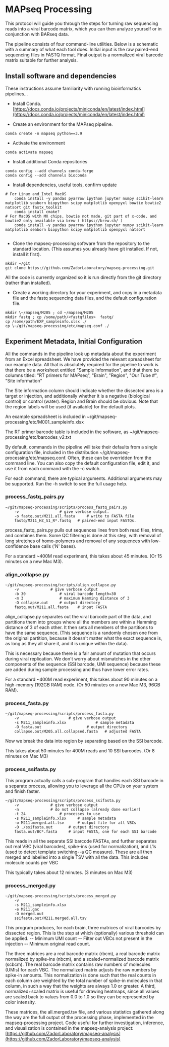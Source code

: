 #	MAPseq Processing
This protocol will guide you through the steps for turning raw sequencing reads into a viral barcode matrix, which you can then analyze yourself or in conjunction with BARseq data.

The pipeline consists of four command-line utilities. Below is a schematic with a summary of what each tool does. Initial input is the raw paired-end sequencing files in FASTQ format. Final output is a normalized viral barcode matrix suitable for further analysis.

## Install software and dependencies

These instructions assume familiarity with running bioinformatics pipelines...

* Install Conda. 
[https://docs.conda.io/projects/miniconda/en/latest/index.html](https://docs.conda.io/projects/miniconda/en/latest/index.html)

* Create an environment for the MAPseq pipeline.

```
conda create -n mapseq python==3.9 
```

* Activate the environment

```
conda activate mapseq
```

* Install additional Conda repositories

```
conda config --add channels conda-forge
conda config --add channels bioconda
```
* Install dependencies, useful tools, confirm update

```
# For Linux and Intel MacOS
	conda install -y pandas pyarrow ipython jupyter numpy scikit-learn matplotlib seaborn biopython scipy matplotlib openpyxl bowtie bowtie2 natsort git fastx_toolkit  
	conda install cmake?  
# For MacOS with MX chips, bowtie not made, git part of x-code, and bowtie2 only available via brew ( https://brew.sh/ )
    conda install -y pandas pyarrow ipython jupyter numpy scikit-learn matplotlib seaborn biopython scipy matplotlib openpyxl natsort
 
```


* Clone the mapseq-processing software from the repository to the standard location. (This assumes you already have git installed. If not, install it first). 

```
mkdir ~/git
git clone https://github.com/ZadorLaboratory/mapseq-processing.git 
```
All the code is currently organized so it is run directly from the git directory (rather than installed). 
* Create a working directory for your experiment, and copy in a metadata file and the fastq sequencing data files, and the default configuration file. 

```
mkdir \~/mapseq/M205 ; cd ~/mapseq/M205
mkdir fastq ; cp /some/path/<fastqfiles>  fastq/ 
cp /some/path/EXP_sampleinfo.xlsx ./ 
cp \~/git/mapseq-processing/etc/mapseq.conf ./
```

## Experiment Metadata, Initial Configuration
All the commands in the pipeline look up metadata about the experiment from an Excel spreadsheet. We have provided the relevant spreadsheet for our example data. All that is absolutely required for the pipeline to work is that there be a worksheet entitled "Sample Information", and that there be columns titled:
"RT primers for MAPseq", 
"Brain", 
"Region",
"Our Tube #", 
"Site information"

The Site information column should indicate whether the dissected area is a target or injection, and additionally whether it is a negative (biological control) or control (water). 
Region and Brain should be obvious. Note that the region labels will be used (if available) for the default plots.  

An example spreadsheet is included in 
~/git/mapseq-processing/etc/M001_sampleinfo.xlsx

The RT primer barcode table is included in the software, as ~/git/mapseq-processing/etc/barcodes_v2.txt

By default, commands in the pipeline will take their defaults from a single configuration file, included in the distribution ~/git/mapseq-processing/etc/mapseq.conf.
Often, these can be overridden from the command line. You can also copy the default configuration file, edit it, and use it from each command with the -c <configfile> switch. 

For each command, there are typical arguments. Additional arguments may be supported. Run the -h switch to see the full usage help. 

### process_fastq_pairs.py

```
~/git/mapseq-processing/scripts/process_fastq_pairs.py 
	-v  				# give verbose output.  
	-o fastq.out/M211.all.fasta 	# write to FASTA file
	fastq/M211_HZ_S1_R*.fastq	# paired-end input FASTQs. 
```
process_fastq_pairs.py pulls out sequences lines from both read files, trims, and combines them. Some QC filtering is done at this step, with removal of long stretches of homo-polymers and removal of any sequences with low-confidence base calls ('N' bases).

For a standard ~400M read experiment, this takes about 45 minutes. (Or 15 minutes on a new Mac M3). 
  

### align_collapse.py

```
~/git/mapseq-processing/scripts/align_collapse.py
	-v 				# give verbose output
	-b 30 				# viral barcode length=30
	-m 3 				# maximum Hamming distance of 3 
	-O collapse.out		# output directory
	fastq.out/M211.all.fasta	# input FASTA
```

align_collapse.py separates out the viral barcode part of the data, and partitions them into groups where all the members are within a Hamming distance of 3 of each other. It  then sets all members of the partitions to have the same sequence. (This sequence is a randomly chosen one from the original partition, because it doesn't matter what the exact sequence is, as long as they all share it, and it is unique within the data). 

This is necessary because there is a fair amount of mutation that occurs during viral replication. We don't worry about mismatches in the other components of the sequence (SSI barcode, UMI sequence) because these are added during sample processing and thus have lower error rates.

For a standard ~400M read experiment, this takes about 90 minutes on a high-memory (192GB RAM) node. (Or 50 minutes on a new Mac M3, 96GB RAM).  

### process_fasta.py

```
~/git/mapseq-processing/scripts/process_fasta.py 
	-v						# give verbose output
	-s M211_sampleinfo.xlsx 			# sample metadata
	-O fasta.out 					# output directory 
	collapse.out/M205.all.collapsed.fasta	# adjusted FASTA
```

Now we break the data into region by separating based on the SSI barcode.

This takes about 50 minutes for 400M reads and 10 SSI barcodes. (Or 8 minutes on Mac M3)  

### process_ssifasta.py
This program actually calls a sub-program that handles each SSI  barcode in a separate process, allowing you to leverage all the CPUs on your system and finish faster. 

```
~/git/mapseq-processing/scripts/process_ssifasta.py 
	-v				# give verbose output
	-n 				# do not collapse (already done earlier)
	-t 24				# processes to use 
	-s M211_sampleinfo.xlsx 	# sample metadata 
	-o M211.merged.all.tsv		# output file for all VBCs 
	-O ./ssifasta.out 		# output directory
	fasta.out/BC*.fasta		# input FASTA, one for each SSI barcode 
```

This reads in all the separate SSI barcode FASTAs, and further separates out real VBC (viral barcodes), spike-ins (used for normalization), and L1s (used to detect template switching--a QC measure). These are all then merged and labelled into a single TSV with all the data. This includes molecule counts per VBC

This typically takes about 12 minutes. (3 minutes on Mac M3)

### process_merged.py
```
~/git/mapseq-processing/scripts/process_merged.py 
	-v 
	-s M211_sampleinfo.xlsx  
	-e M211.gac 
	-O merged.out 
	ssifasta.out/M211.merged.all.tsv
```

This program produces, for each brain, three matrices of viral barcodes by dissected region. This is the step at which (optionally) various threshold can be applied. 
-- Minimum UMI count
-- Filter out VBCs not present in the injection
-- Minimum original read count.   

The three matrices are a real barcode matrix (rbcm), a real barcode matrix normalized by spike-ins (nbcm), and a scaled+normalized barcode matrix (scbcm). The real barcode matrix contains raw numbers of molecules (UMIs) for each VBC. The normalized matrix adjusts the raw numbers by spike-in amounts. This normalization is done such that the real counts in each column are weighted by the total number of spike-in molecules in that column, in such a way that the weights are always 1.0 or greater. A third, normalized+scaled matrix is useful for drawing heatmaps, since all values are scaled back to values from 0.0 to 1.0 so they can be represented by color intensity.      

These matrices, the all.merged.tsv file, and various statistics gathered along the way are the full output of the processing phase, implemented in the mapseq-processing project. Code useful for further investigation,  inference, and visualization is contained in the mapseq-analysis project:
	[https://github.com/ZadorLaboratory/mapseq-analysis](https://github.com/ZadorLaboratory/mapseq-analysis) 

